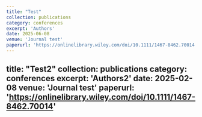 ```yaml
---
title: "Test"
collection: publications
category: conferences
excerpt: 'Authors'
date: 2025-06-08
venue: 'Journal test'
paperurl: 'https://onlinelibrary.wiley.com/doi/10.1111/1467-8462.70014'
---
```

title: "Test2"
collection: publications
category: conferences
excerpt: 'Authors2'
date: 2025-02-08
venue: 'Journal test'
paperurl: 'https://onlinelibrary.wiley.com/doi/10.1111/1467-8462.70014'
---


